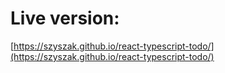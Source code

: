 # Live version:

[https://szyszak.github.io/react-typescript-todo/](https://szyszak.github.io/react-typescript-todo/)
